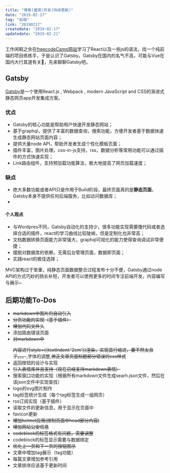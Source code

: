 ```yaml
---
title: "博客(猪窝)开发(持续更新)"
date: "2019-02-17"
tag: "前端"
link: "20190217"
createdate: "2019-02-17"
updatedate: "2019-02-21"
---
```


 工作闲暇之余在[freecodeCamp网站](https://learn.freecodecamp.org/)学习了React以及一些js的语法，找一个纯前端的项目练练手，于是认识了Gatsby。Gatsby在国内的名气不高，可能与Vue在国内大行其道有关🙂，先来聊聊Gatsby吧。

## Gatsby
[Gatsby](https://www.gatsbyjs.org/)是一个使用React.js , Webpack , modern JavaScript and CSS的渐进式静态网页app开发集成方案。

### 优点
- Gatsby的核心功能是帮助用户快速开发静态网站；
- 基于graphql，提供了丰富的数据查询，搜索功能，方便开发者基于数据快速生成静态网站页面内容；
- 提供大量node API，帮助开发者生成个性化模板页面；
- 插件丰富，图片处理，css-in-js支持，rss，数据分析等常用功能可以通过插件的方式快速实现；
- Link路由组件，支持预加载功能算法，极大地提高了网页加载速度；

### 缺点
- 绝大多数功能或者API只是作用于Build阶段，最终页面真的是**静态页面**，Gatsby本身不提供任何后端服务，比如访问数据库；
- 
#### 个人观点
- 与Wordpres不同，Gatsby自动化的支持少，很多功能实现需要撸代码或者选择合适的插件，react的学习曲线比较陡峭，但是定制化也非常高；
- 文档数据转换页面能力非常强大，graphql可视化的能力使得查询调试非常便捷；
- 摆脱对数据库的依赖，无需后台管理页面，数据即页面；
- 实践react的极佳选择；

MVC架构过于笨重，纯静态页面数据整合过程发布十分不便，Gatsby通过node API的方式巧妙的扬长补短，开发者可以使用更多的时间专注前端开发，内容编写与展示~


## 后期功能To-Dos

- ~~markdown中图片的自动引入~~
- ~~分页功能的实现（基于插件）~~
- ~~增加代码文件头~~
- 添加路由错误页面
- ~~对markdown中<p></p>内容进行style={{textIndent:'2em'}}渲染，实现首行缩进，要不然太丑了。。。~~,字体的调整,~~修正文章页面标题部分错误的css样式~~
- 返回按钮的设计与实现
- ~~引入表情库并且支持（现在已经支持markdown表情）~~
- 搜索窗口功能的实现（根据所有markdown文件生成searh.json文件，然后在该json文件中实现查找）
- logo的svg图片制作
- tag标签统计生成（每个tag标签生成一组网页）
- rss订阅实现（基于插件）
- 读取文件的更新信息，用于显示在页面中
- favicon更新
- ~~增加helmet应用(控制页面中head部分内容)~~
- ~~增加网站公安信息~~
- ~~codeblock的标签格式有问题，需要调整~~
- codeblock的标签显示需要与数据绑定
- ~~优化上一页和下一页的按钮图示~~
- 文章中增加tag展示（tag功能）
- 每篇文章增加参考引用
- 文章排序应该基于更新时间